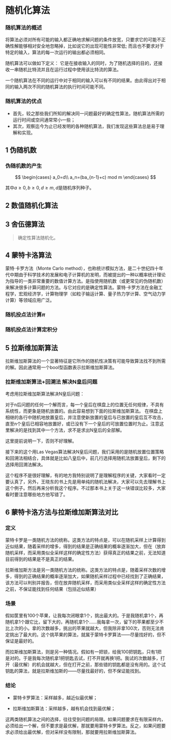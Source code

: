 # 随机化算法


### 随机算法的概述

将算法必须对所有可能的输入都正确地求解问题的条件放宽，只要求它的可能不正确性解能够相对安全地忽略掉，比如说它的出现可能性非常低;
而且也不要求对于特定的输入，算法的每一次运行的输出都必须相同。

随机算法可以做如下定义：
	它是在接收输入的同时，为了随机选择的目的，还接收一串随机比特流并且在运行过程中使用该比特流的算法。

一个随机算法在不同的运行中对于相同的输入可以有不同的结果。由此得出对于相同的输入两次不同的随机算法的执行时间可能不同。

### 随机算法的优点

* 首先，较之那些我们所知的解决同一问题最好的确定性算法，随机算法所需的运行时间或空间通常常小一些；
* 其次，观察迄今为止已经发明的各种随机算法，我们发现这些算法总是易于理解和实现。 

## 1 伪随机数

### 伪随机数的产生

$$
\begin{cases}
    a_0=d\\
    a_n=(ba_{n-1}+c) mod m
\end{cases}
$$

其中$a\geq 0,b\geq0,d\geq m,d$是随机序列种子。

## 2 数值随机化算法



## 3 舍伍德算法

> 确定性算法随机化。


## 4 蒙特卡洛算法
蒙特·卡罗方法（Monte Carlo method），也称统计模拟方法，是二十世纪四十年代中期由于科学技术的发展和电子计算机的发明，而被提出的一种以概率统计理论为指导的一类非常重要的数值计算方法。是指使用随机数（或更常见的伪随机数）来解决很多计算问题的方法。与它对应的是确定性算法。蒙特·卡罗方法在金融工程学，宏观经济学，计算物理学（如粒子输运计算、量子热力学计算、空气动力学计算）等领域应用广泛。



### 随机投点法计算$\pi$

### 随机投点法计算定积分

## 5 拉斯维加斯算法

拉斯维加斯算法的一个显著特征是它所作的随机性决策有可能导致算法找不到所需的解。因此通常用一个bool型函数表示拉斯维加斯算法。

### 拉斯维加斯算法+回溯法 解决N皇后问题

考虑用拉斯维加斯算法解决N皇后问题：

对于n后问题的任何一个解而言，每一个皇后在棋盘上的位置无任何规律，不具有系统性，而更象是随机放置的。由此容易想到下面的拉斯维加斯算法。
在棋盘上相继的各行中随机地放置皇后，并注意使新放置的皇后与已放置的皇后互不攻击，直至n个皇后已相容地放置好，或已没有下一个皇后的可放置位置时为止。注意这里解决的是找到其中一个方法，求不是求出N皇后的全部解。

这里提前说明一下，否则不好理解。

接下来的这个用Las Vegas算法解决N皇后问题，我们采用的是随机放置位置策略和回溯法相结合，具体就是比如八皇后中，前几行选择用随机法放置皇后，剩下的选择用回溯法解决。

这个程序不是很好理解，有的地方我特别说明了是理解程序的关键，大家看时一定要认真了，另外，王晓东的书上先是用单纯的随机法解决，大家可以先去理解书上这个例子。然后再来分析我这个程序。不过那本书上关于这一块错误比较多，大家看时要注意哪些地方他写错了。


## 6 蒙特卡洛方法与拉斯维加斯算法对比

### 定义 
蒙特卡罗是一类随机方法的统称。这类方法的特点是，可以在随机采样上计算得到近似结果，随着采样的增多，得到的结果是正确结果的概率逐渐加大，但在（放弃随机采样，而采用类似全采样这样的确定性方法）获得真正的结果之前，无法知道目前得到的结果是不是真正的结果。​


拉斯维加斯方法是另一类随机方法的统称。这类方法的特点是，随着采样次数的增多，得到的正确结果的概率逐渐加大，如果随机采样过程中已经找到了正确结果，该方法可以判别并报告，但在放弃随机采样，而采用类似全采样这样的确定性方法之前，不保证能找到任何结果（包括近似结果）​

### 场景

假如筐里有100个苹果，让我每次闭眼拿1个，挑出最大的。于是我随机拿1个，再随机拿1个跟它比，留下大的，再随机拿1个……我每拿一次，留下的苹果都至少不比上次的小。拿的次数越多，挑出的苹果就越大，但我除非拿100次，否则无法肯定挑出了最大的。这个挑苹果的算法，就属于蒙特卡罗算法——尽量找好的，但不保证是最好的。

而拉斯维加斯算法，则是另一种情况。假如有一把锁，给我100把钥匙，只有1把是对的。于是我每次随机拿1把钥匙去试，打不开就再换1把。我试的次数越多，打开（最优解）的机会就越大，但在打开之前，那些错的钥匙都是没有用的。这个试钥匙的算法，就是拉斯维加斯的——尽量找最好的，但不保证能找到。​

### 结论

* 蒙特卡罗算法：采样越多，越近似最优解；

* 拉斯维加斯算法：采样越多，越有机会找到最优解；​

这两类随机算法之间的选择，往往受到问题的局限。如果问题要求在有限采样内，必须给出一个解，但不要求是最优解，那就要用蒙特卡罗算法。反之，如果问题要求必须给出最优解，但对采样没有限制，那就要用拉斯维加斯算法。​

